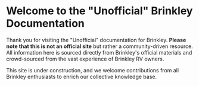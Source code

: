 # Welcome to the "Unofficial" Brinkley Documentation

Thank you for visiting the "Unofficial" documentation for Brinkley. **Please note that this is not an official site** but rather a community-driven resource. All information here is sourced directly from Brinkley's official materials and crowd-sourced from the vast experience of Brinkley RV owners. 

This site is under construction, and we welcome contributions from all Brinkley enthusiasts to enrich our collective knowledge base.